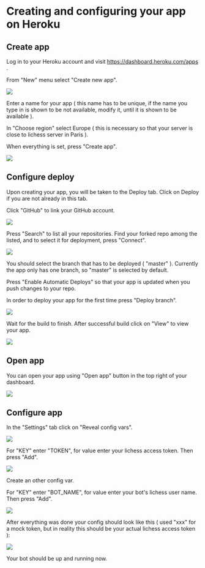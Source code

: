 # Creating and configuring your app on Heroku

## Create app

Log in to your Heroku account and visit https://dashboard.heroku.com/apps .

From "New" menu select "Create new app".

![](https://i.imgur.com/V6NgJHy.png)

Enter a name for your app ( this name has to be unique, if the name you type in is shown to be not available, modify it, until it is shown to be available ).

In "Choose region" select Europe ( this is necessary so that your server is close to lichess server in Paris ).

When everything is set, press "Create app".

![](https://i.imgur.com/FJEN0k7.png)

## Configure deploy

Upon creating your app, you will be taken to the Deploy tab. Click on Deploy if you are not already in this tab.

Click "GitHub" to link your GitHub account.

![](https://i.imgur.com/rwnYvDt.png)

Press "Search" to list all your repositories. Find your forked repo among the listed, and to select it for deployment, press "Connect".

![](https://i.imgur.com/7YprEuJ.png)

You should select the branch that has to be deployed ( "master" ). Currently the app only has one branch, so "master" is selected by default.

Press "Enable Automatic Deploys" so that your app is updated when you push changes to your repo.

In order to deploy your app for the first time press "Deploy branch".

![](https://i.imgur.com/iND4vNt.png)

Wait for the build to finish. After successful build click on "View" to view your app.

![](https://i.imgur.com/GEqnQ3T.png)

## Open app

You can open your app using "Open app" button in the top right of your dashboard.

![](https://i.imgur.com/rdtjdRH.png)

## Configure app

In the "Settings" tab click on "Reveal config vars".

![](https://i.imgur.com/SMCKLDD.png)

For "KEY" enter "TOKEN", for value enter your lichess access token. Then press "Add".

![](https://i.imgur.com/frgJILp.png)

Create an other config var.

For "KEY" enter "BOT_NAME", for value enter your bot's lichess user name. Then press "Add".

![](https://i.imgur.com/fJA2oB0.png)

After everything was done your config should look like this ( used "xxx" for a mock token, but in reality this should be your actual lichess access token ):

![](https://i.imgur.com/X8pjxQU.png)

Your bot should be up and running now.